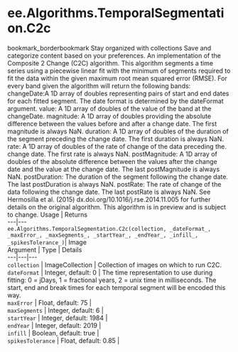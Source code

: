  
#  ee.Algorithms.TemporalSegmentation.C2c
bookmark_borderbookmark Stay organized with collections  Save and categorize content based on your preferences.
An implementation of the Composite 2 Change (C2C) algorithm. This algorithm segments a time series using a piecewise linear fit with the minimum of segments required to fit the data within the given maximum root mean squared error (RMSE). For every band given the algorithm will return the following bands:
changeDate:A 1D array of doubles representing pairs of start and end dates for each fitted segment. The date format is determined by the dateFormat argument.
value: A 1D array of doubles of the value of the band at the changeDate.
magnitude: A 1D array of doubles providing the absolute difference between the values before and after a change date. The first magnitude is always NaN.
duration: A 1D array of doubles of the duration of the segment preceding the change date. The first duration is always NaN.
rate: A 1D array of doubles of the rate of change of the data preceding the. change date. The first rate is always NaN.
postMagnitude: A 1D array of doubles of the absolute difference between the values after the change date and the value at the change date. The last postMagnitude is always NaN.
postDuration: The duration of the segment following the change date. The last postDuration is always NaN.
postRate: The rate of change of the data following the change date. The last postRate is always NaN.
See Hermosilla et al. (2015) dx.doi.org/10.1016/j.rse.2014.11.005 for further details on the original algorithm.
This algorithm is in preview and is subject to change.
Usage | Returns  
---|---  
`ee.Algorithms.TemporalSegmentation.C2c(collection, _dateFormat_, _maxError_, _maxSegments_, _startYear_, _endYear_, _infill_, _spikesTolerance_)`|  Image  
Argument | Type | Details  
---|---|---  
`collection` | ImageCollection | Collection of images on which to run C2C.  
`dateFormat` | Integer, default: 0 | The time representation to use during fitting: 0 = jDays, 1 = fractional years, 2 = unix time in milliseconds. The start, end and break times for each temporal segment will be encoded this way.  
`maxError` | Float, default: 75 |   
`maxSegments` | Integer, default: 6 |   
`startYear` | Integer, default: 1984 |   
`endYear` | Integer, default: 2019 |   
`infill` | Boolean, default: true |   
`spikesTolerance` | Float, default: 0.85 |   
